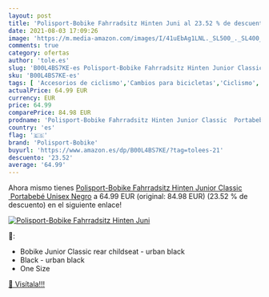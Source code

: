```yaml
---
layout: post
title: 'Polisport-Bobike Fahrradsitz Hinten Juni al 23.52 % de descuento'
date: 2021-08-03 17:09:26
image: 'https://m.media-amazon.com/images/I/41uEbAg1LNL._SL500_._SL400_.jpg'
comments: true
category: ofertas
author: 'tole.es'
slug: 'B00L4BS7KE-es Polisport-Bobike Fahrradsitz Hinten Junior Classic...'
sku: 'B00L4BS7KE-es'
tags: [ 'Accesorios de ciclismo','Cambios para bicicletas','Ciclismo','Componentes y repuestos para bicicletas','Deportes y aire libre','Ropa y equipo para deportes','Sillas de bicicletas para niños','polisport-bobike','portabebé', ]
actualPrice: 64.99 EUR
currency: EUR
price: 64.99
comparePrice: 84.98 EUR
prodname: 'Polisport-Bobike Fahrradsitz Hinten Junior Classic  Portabebé  Unisex  Negro'
country: 'es'
flag: '🇪🇸'
brand: 'Polisport-Bobike'
buyurl: 'https://www.amazon.es/dp/B00L4BS7KE/?tag=tolees-21'
descuento: '23.52'
average: '64.99'
---
```


Ahora mismo tienes [Polisport-Bobike Fahrradsitz Hinten Junior Classic  Portabebé  Unisex  Negro](https://www.amazon.es/dp/B00L4BS7KE/?tag=tolees-21) a 64.99 EUR (original: 84.98 EUR) (23.52 %  de descuento) en el siguiente enlace!

[![Polisport-Bobike Fahrradsitz Hinten Juni](https://m.media-amazon.com/images/I/41uEbAg1LNL._SL500_._SL400_.jpg)](https://www.amazon.es/dp/B00L4BS7KE/?tag=tolees-21)

🔎:

- Bobike Junior Classic rear childseat - urban black
- Black - urban black
- One Size

[🛒 Visítala!!!](https://www.amazon.es/dp/B00L4BS7KE/?tag=tolees-21)
